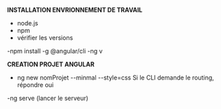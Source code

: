 **INSTALLATION ENVRIONNEMENT DE TRAVAIL**
- node.js
- npm
- vérifier les versions

-npm install -g @angular/cli
-ng v


**CREATION PROJET ANGULAR**

- ng new nomProjet --minmal --style=css
Si le CLI demande le routing, répondre oui

-ng serve (lancer le serveur)